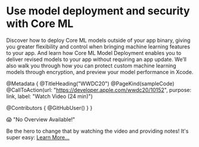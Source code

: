 # Use model deployment and security with Core ML

Discover how to deploy Core ML models outside of your app binary, giving you greater flexibility and control when bringing machine learning features to your app. And learn how Core ML Model Deployment enables you to deliver revised models to your app without requiring an app update. We’ll also walk you through how you can protect custom machine learning models through encryption, and preview your model performance in Xcode.

@Metadata {
   @TitleHeading("WWDC20")
   @PageKind(sampleCode)
   @CallToAction(url: "https://developer.apple.com/wwdc20/10152", purpose: link, label: "Watch Video (24 min)")

   @Contributors {
      @GitHubUser(<replace this with your GitHub handle>)
   }
}

😱 "No Overview Available!"

Be the hero to change that by watching the video and providing notes! It's super easy:
 [Learn More…](https://wwdcnotes.github.io/WWDCNotes/documentation/wwdcnotes/contributing)
